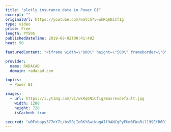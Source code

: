 ```yaml
---
title: "plotly insurance data in Power BI"
excerpt: ""
originalUrl: https://youtube.com/watch?v=wkRq6NiCf1g
type: video
price: Free
length: PT50S
publishedDateTime: 2019-08-02T00:41:48Z
heat: 50

featuredContent: "<iframe width=\"800\" height=\"500\" frameborder=\"0\" src=\"https://www.youtube.com/embed/wkRq6NiCf1g\" allow=\"accelerometer; autoplay; encrypted-media; gyroscope; picture-in-picture\" allowfullscreen></iframe>"

provider:
  name: RADACAD
  domain: radacad.com

topics:
  - Power BI

images:
  - url: https://i.ytimg.com/vi/wkRq6NiCf1g/maxresdefault.jpg
    width: 1280
    height: 720
    isCached: true

secured: "w0Fxbapy377nY7t/bs58jIeRKY8wtNuqAIf9ANCqPyFUm3FWaRil199EfR6D1TkdwHUwjJ2LDWx9opyeFXQB6HbAqR66r5y/WeJ1SaWox2rhYT0zTDz65JKkKns82KLmnFKf2JFZMfJa9r5nCvzD79nsn9LTjxXYIN8tPPUKgNshzL9RIrhDfLsUxi2RLBcRswr2xRXgse89yuvBDwv5sUdORWTNgDu0tfJbf1d9tQksvlOmANWrSjQzzfF0z1/uht1yJ4gYBej63K++pEx3miYjGQlfY7yf03AYj7OEqzc4WOGBsFnbE5E+Ba/g1jDY6NFbMby0TFpiT7+Ej95bwgZHMjzYD3HhGfk2dL60lGOyzh/ffkin/aCda+N+g5FI7r+OgrX40peltbUZXmXvZacFjH7rQ2lVi11j2nuhJX8=;14c5J9xdg1dCSxVfYRQzow=="
---
```


